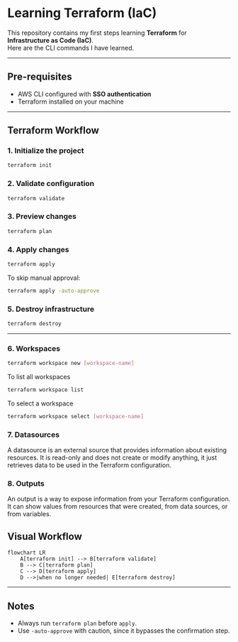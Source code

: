 # Learning Terraform (IaC)

This repository contains my first steps learning **Terraform** for **Infrastructure as Code (IaC)**.  
Here are the CLI commands I have learned.  

---

## Pre-requisites
- AWS CLI configured with **SSO authentication**  
- Terraform installed on your machine  

---

## Terraform Workflow

### 1. Initialize the project  
```bash
terraform init
```

### 2. Validate configuration  
```bash
terraform validate
```

### 3. Preview changes  
```bash
terraform plan
```

### 4. Apply changes  
```bash
terraform apply
```

To skip manual approval:  
```bash
terraform apply -auto-approve
```

### 5. Destroy infrastructure  
```bash
terraform destroy
```

---

### 6. Workspaces
```bash
terraform workspace new [workspace-name]
```
To list all workspaces
```bash
terraform workspace list
```
To select a workspace
```bash
terraform workspace select [workspace-name]
```

### 7. Datasources

A datasource is an external source that provides information about existing resources.
It is read-only and does not create or modify anything, it just retrieves data
to be used in the Terraform configuration.

### 8. Outputs

An output is a way to expose information from your Terraform configuration.
It can show values from resources that were created, from data sources, or from variables.

## Visual Workflow

```mermaid
flowchart LR
    A[terraform init] --> B[terraform validate]
    B --> C[terraform plan]
    C --> D[terraform apply]
    D -->|when no longer needed| E[terraform destroy]
```

---

## Notes
- Always run `terraform plan` before `apply`.  
- Use `-auto-approve` with caution, since it bypasses the confirmation step.  